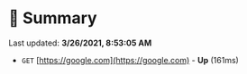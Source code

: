 # 📖 Summary
Last updated: **3/26/2021, 8:53:05 AM**

- `GET` [https://google.com](https://google.com) - **Up** (161ms)
